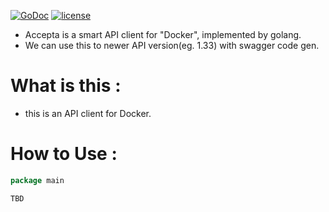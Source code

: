 [![GoDoc](https://godoc.org/github.com/airking05/accepta?status.svg)](https://godoc.org/github.com/airking05/go-exchange-chart-fetcher)
[![license](https://img.shields.io/badge/license-MIT-4183c4.svg)](https://github.com/airking05/go-exchange-chart-fetcher/blob/master/LICENSE)

- Accepta is a smart API client for "Docker", implemented by golang.
- We can use this to newer API version(eg. 1.33) with swagger code gen.

# What is this :

- this is an API client for Docker.

# How to Use :

```Go
package main

TBD
```
